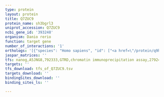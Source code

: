 ```yaml
---
type: protein
layout: protein
title: Q7ZUC9
protein_name: sh3bgrl3
uniprot_accession: Q7ZUC9
ncbi_gene_id: '393248'
organism: Danio rerio
function: target gene
number_of_interactions: '1'
orthologs: '[{"species": "Homo sapiens", "id": ["<a href=\"/protein/q9h299\">Q9H299</a>"]}, {"species": "Mus musculus", "id": ["<a href=\"/protein/q91vw3\">Q91VW3</a>"]}, {"species": "Rattus norvegicus", "id": ["<a href=\"/protein/b2rz27\">B2RZ27</a>"]}, {"species": "Caenorhabditis elegans", "id": ["<a href=\"/protein/q9nf23\">Q9NF23</a>"]}]'
jaspar_matrices: ''
tfs: nanog,A5JNG8,792333,GTRD,chromatin immunoprecipitation assay,27924024%5Buid%5D,No
targets: ''
tfs_download: tfs_of_Q7ZUC9.tsv
targets_download: ''
bindingSites_download: ''
binding_sites_ls: ''

---
```

